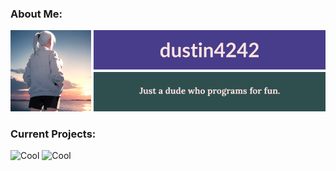 <h3>About Me:</h3>

![ABOUTME](https://raw.githubusercontent.com/dustin4242/dustin4242/main/ABOUTME.png)

<h3>Current Projects:</h3>

![Cool](https://placehold.co/800x70@3x/crimson/white?text=Winter+(Custom+Programming+Language))
![Cool](https://placehold.co/800x70@3x/teal/white?text=My+Website)
